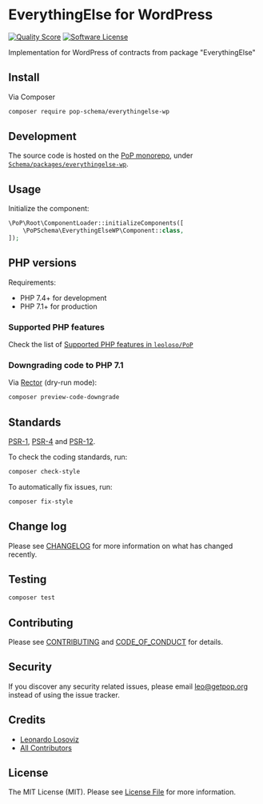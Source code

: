# EverythingElse for WordPress

<!-- [![Build Status][ico-travis]][link-travis] -->
[![Quality Score][ico-code-quality]][link-code-quality]
[![Software License][ico-license]](LICENSE.md)

<!--
[![Latest Version on Packagist][ico-version]][link-packagist]
[![Coverage Status][ico-scrutinizer]][link-scrutinizer]
[![Total Downloads][ico-downloads]][link-downloads]
-->

Implementation for WordPress of contracts from package "EverythingElse"

## Install

Via Composer

``` bash
composer require pop-schema/everythingelse-wp
```

## Development

The source code is hosted on the [PoP monorepo](https://github.com/leoloso/PoP), under [`Schema/packages/everythingelse-wp`](https://github.com/leoloso/PoP/tree/master/layers/Schema/packages/everythingelse-wp).

## Usage

Initialize the component:

``` php
\PoP\Root\ComponentLoader::initializeComponents([
    \PoPSchema\EverythingElseWP\Component::class,
]);
```

## PHP versions

Requirements:

- PHP 7.4+ for development
- PHP 7.1+ for production

### Supported PHP features

Check the list of [Supported PHP features in `leoloso/PoP`](https://github.com/leoloso/PoP/#supported-php-features)

### Downgrading code to PHP 7.1

Via [Rector](https://github.com/rectorphp/rector) (dry-run mode):

```bash
composer preview-code-downgrade
```

## Standards

[PSR-1](https://www.php-fig.org/psr/psr-1), [PSR-4](https://www.php-fig.org/psr/psr-4) and [PSR-12](https://www.php-fig.org/psr/psr-12).

To check the coding standards, run:

``` bash
composer check-style
```

To automatically fix issues, run:

``` bash
composer fix-style
```

## Change log

Please see [CHANGELOG](CHANGELOG.md) for more information on what has changed recently.

## Testing

``` bash
composer test
```

## Contributing

Please see [CONTRIBUTING](CONTRIBUTING.md) and [CODE_OF_CONDUCT](CODE_OF_CONDUCT.md) for details.

## Security

If you discover any security related issues, please email leo@getpop.org instead of using the issue tracker.

## Credits

- [Leonardo Losoviz][link-author]
- [All Contributors][link-contributors]

## License

The MIT License (MIT). Please see [License File](LICENSE.md) for more information.

[ico-version]: https://img.shields.io/packagist/v/pop-schema/everythingelse-wp.svg?style=flat-square
[ico-license]: https://img.shields.io/badge/license-MIT-brightgreen.svg?style=flat-square
[ico-travis]: https://img.shields.io/travis/pop-schema/everythingelse-wp/master.svg?style=flat-square
[ico-scrutinizer]: https://img.shields.io/scrutinizer/coverage/g/pop-schema/everythingelse-wp.svg?style=flat-square
[ico-code-quality]: https://img.shields.io/scrutinizer/g/pop-schema/everythingelse-wp.svg?style=flat-square
[ico-downloads]: https://img.shields.io/packagist/dt/pop-schema/everythingelse-wp.svg?style=flat-square

[link-packagist]: https://packagist.org/packages/pop-schema/everythingelse-wp
[link-travis]: https://travis-ci.org/pop-schema/everythingelse-wp
[link-scrutinizer]: https://scrutinizer-ci.com/g/pop-schema/everythingelse-wp/code-structure
[link-code-quality]: https://scrutinizer-ci.com/g/pop-schema/everythingelse-wp
[link-downloads]: https://packagist.org/packages/pop-schema/everythingelse-wp
[link-author]: https://github.com/leoloso
[link-contributors]: ../../../../../../contributors
